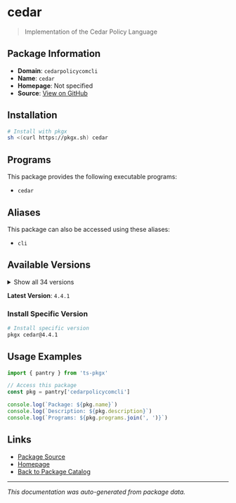 # cedar

> Implementation of the Cedar Policy Language

## Package Information

- **Domain**: `cedarpolicycomcli`
- **Name**: `cedar`
- **Homepage**: Not specified
- **Source**: [View on GitHub](https://github.com/pkgxdev/pantry/tree/main/projects/cedarpolicy.com/cli/package.yml)

## Installation

```bash
# Install with pkgx
sh <(curl https://pkgx.sh) cedar
```

## Programs

This package provides the following executable programs:

- `cedar`

## Aliases

This package can also be accessed using these aliases:

- `cli`

## Available Versions

<details>
<summary>Show all 34 versions</summary>

- `4.4.1`, `4.4.0`, `4.3.3`, `4.3.2`, `4.3.1`
- `4.3.0`, `4.2.2`, `4.2.1`, `4.2.0`, `4.1.0`
- `4.0.0`, `3.4.1`, `3.4.0`, `3.3.0`, `3.2.4`
- `3.2.1`, `3.2.0`, `3.1.4`, `3.1.3`, `3.1.2`
- `3.1.1`, `3.1.0`, `3.0.1`, `3.0.0`, `2.5.0`
- `2.4.7`, `2.4.6`, `2.4.5`, `2.4.4`, `2.4.3`
- `2.4.2`, `2.4.1`, `2.4.0`, `2.3.3`

</details>

**Latest Version**: `4.4.1`

### Install Specific Version

```bash
# Install specific version
pkgx cedar@4.4.1
```

## Usage Examples

```typescript
import { pantry } from 'ts-pkgx'

// Access this package
const pkg = pantry['cedarpolicycomcli']

console.log(`Package: ${pkg.name}`)
console.log(`Description: ${pkg.description}`)
console.log(`Programs: ${pkg.programs.join(', ')}`)
```

## Links

- [Package Source](https://github.com/pkgxdev/pantry/tree/main/projects/cedarpolicy.com/cli/package.yml)
- [Homepage](#)
- [Back to Package Catalog](../package-catalog.md)

---

*This documentation was auto-generated from package data.*
